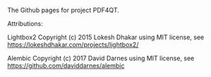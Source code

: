 
The Github pages for project PDF4QT.

Attributions:

Lightbox2
Copyright (c) 2015 Lokesh Dhakar
using MIT license, see https://lokeshdhakar.com/projects/lightbox2/

Alembic
Copyright (c) 2017 David Darnes
using MIT license, see https://github.com/daviddarnes/alembic
